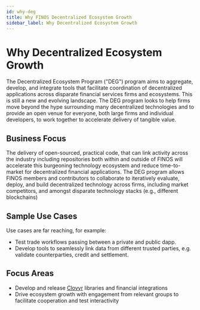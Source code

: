 ```yaml
---
id: why-deg
title: Why FINOS Decentralized Ecosystem Growth
sidebar_label: Why Decentralized Ecosystem Growth
---
```


# Why Decentralized Ecosystem Growth
The Decentralized Ecosystem Program ("DEG") program aims to aggregate, develop, and integrate tools that facilitate coordination of decentralized applications across disparate financial services firms and ecosystems. This is still a new and evolving landscape. The DEG program looks to help firms move beyond the hype surrounding many decentralized technologies and to provide an open venue for everyone, both large firms and individual developers, to work together to accelerate delivery of tangible value.

## Business Focus
The delivery of open-sourced, practical code, that can link activity across the industry including repositories both within and outside of FINOS will accelerate this burgeoning technology ecosystem and reduce time-to-market for decentralized financial applications. The DEG program allows FINOS members and contributors to collaborate to iteratively evaluate, deploy, and build decentralized technology across firms, including market competitors, and amongst disparate technology stacks (e.g., different blockchains)

## Sample Use Cases
Use cases are far reaching, for example:
- Test trade workflows passing between a private and public dapp.
- Develop tools to seamlessly link data from different trusted parties, e.g. validate counterparties, credit and settlement.

## Focus Areas
- Develop and release [Clovyr](https://clovyr.io/) libraries and financial integrations
- Drive ecosystem growth with engagement from relevant groups to facilitate cooperation and test interactivity